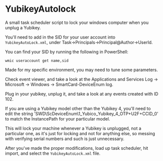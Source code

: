 # YubikeyAutolock
A small task scheduler script to lock your windows computer when you unplug a Yubikey. 

You'll need to add in the SID for your user account into `YubikeyAutoLock.xml`, under Task->Principals->Principal@Author->UserId.

You can find your SID by running the following in PowerShell:
```
wmic useraccount get name,sid
```

Made for my specific environment, you may need to tune some parameters. 

Check event viewer, and take a look at the Applications and Services Log -> Microsoft -> Windows -> SmartCard-DeviceEnum log.

Plug in your yubikey, unplug it, and take a look at any events created with ID 102. 

If you are using a Yubikey model other than the Yubikey 4, you'll need to edit the string 'SWD\ScDeviceEnum\1_Yubico_Yubikey_4_OTP+U2F+CCID_0' to match the InstancePath for your particular model.

This will lock your machine whenever a Yubikey is unplugged, not a particular one, as it's just for locking and not for anything else, so messing with verifying serial numbers and such is just unnecessary.


After you've made the proper modifications, load up task scheduler, hit import, and select the `YubikeyAutoLock.xml` file.
